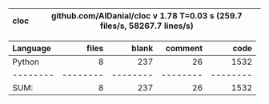 cloc|github.com/AlDanial/cloc v 1.78  T=0.03 s (259.7 files/s, 58267.7 lines/s)
--- | ---

Language|files|blank|comment|code
:-------|-------:|-------:|-------:|-------:
Python|8|237|26|1532
--------|--------|--------|--------|--------
SUM:|8|237|26|1532
